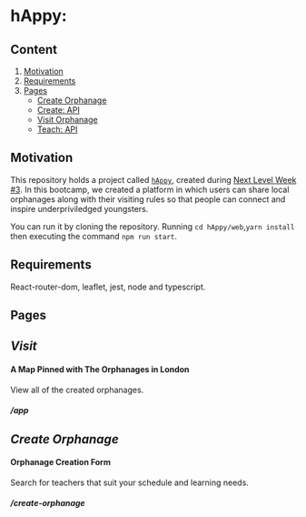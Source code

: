 # hAppy:

## Content

1. [Motivation](#Motivation) 
2. [Requirements](#Requirements)
3. [Pages](#Pages)
    - [Create Orphanage](#Create)
    - [Create: API](#CreateAPI)
    - [Visit Orphanage](#Visit)
    - [Teach: API](#TeachAPI)

## Motivation

This repository holds a project called [`hAppy`](), created during [Next Level Week #3](https://nextlevelweek.com/inscricao/3). In this bootcamp, we created a platform in which users can share local orphanages along with their visiting rules so that people can connect and inspire underpriviledged youngsters.

You can run it by cloning the repository. Running `cd hAppy/web`,`yarn install` then executing the command `npm run start`.

## Requirements

React-router-dom, leaflet, jest, node and typescript.

## Pages
## *Visit*

#### A Map Pinned with The Orphanages in London
View all of the created orphanages.
##### /app

## *Create Orphanage*

#### Orphanage Creation Form
Search for teachers that suit your schedule and learning needs.
##### /create-orphanage
